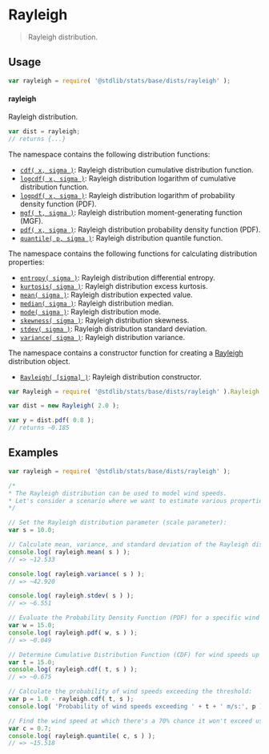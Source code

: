 <!--

@license Apache-2.0

Copyright (c) 2018 The Stdlib Authors.

Licensed under the Apache License, Version 2.0 (the "License");
you may not use this file except in compliance with the License.
You may obtain a copy of the License at

   http://www.apache.org/licenses/LICENSE-2.0

Unless required by applicable law or agreed to in writing, software
distributed under the License is distributed on an "AS IS" BASIS,
WITHOUT WARRANTIES OR CONDITIONS OF ANY KIND, either express or implied.
See the License for the specific language governing permissions and
limitations under the License.

-->

# Rayleigh

> Rayleigh distribution.

<section class="usage">

## Usage

```javascript
var rayleigh = require( '@stdlib/stats/base/dists/rayleigh' );
```

#### rayleigh

Rayleigh distribution.

```javascript
var dist = rayleigh;
// returns {...}
```

The namespace contains the following distribution functions:

<!-- <toc pattern="*+(cdf|pdf|mgf|quantile)*"> -->

<div class="namespace-toc">

-   <span class="signature">[`cdf( x, sigma )`][@stdlib/stats/base/dists/rayleigh/cdf]</span><span class="delimiter">: </span><span class="description">Rayleigh distribution cumulative distribution function.</span>
-   <span class="signature">[`logcdf( x, sigma )`][@stdlib/stats/base/dists/rayleigh/logcdf]</span><span class="delimiter">: </span><span class="description">Rayleigh distribution logarithm of cumulative distribution function.</span>
-   <span class="signature">[`logpdf( x, sigma )`][@stdlib/stats/base/dists/rayleigh/logpdf]</span><span class="delimiter">: </span><span class="description">Rayleigh distribution logarithm of probability density function (PDF).</span>
-   <span class="signature">[`mgf( t, sigma )`][@stdlib/stats/base/dists/rayleigh/mgf]</span><span class="delimiter">: </span><span class="description">Rayleigh distribution moment-generating function (MGF).</span>
-   <span class="signature">[`pdf( x, sigma )`][@stdlib/stats/base/dists/rayleigh/pdf]</span><span class="delimiter">: </span><span class="description">Rayleigh distribution probability density function (PDF).</span>
-   <span class="signature">[`quantile( p, sigma )`][@stdlib/stats/base/dists/rayleigh/quantile]</span><span class="delimiter">: </span><span class="description">Rayleigh distribution quantile function.</span>

</div>

<!-- </toc> -->

The namespace contains the following functions for calculating distribution properties:

<!-- <toc pattern="*+(entropy|kurtosis|mean|median|mode|skewness|stdev|variance)*"> -->

<div class="namespace-toc">

-   <span class="signature">[`entropy( sigma )`][@stdlib/stats/base/dists/rayleigh/entropy]</span><span class="delimiter">: </span><span class="description">Rayleigh distribution differential entropy.</span>
-   <span class="signature">[`kurtosis( sigma )`][@stdlib/stats/base/dists/rayleigh/kurtosis]</span><span class="delimiter">: </span><span class="description">Rayleigh distribution excess kurtosis.</span>
-   <span class="signature">[`mean( sigma )`][@stdlib/stats/base/dists/rayleigh/mean]</span><span class="delimiter">: </span><span class="description">Rayleigh distribution expected value.</span>
-   <span class="signature">[`median( sigma )`][@stdlib/stats/base/dists/rayleigh/median]</span><span class="delimiter">: </span><span class="description">Rayleigh distribution median.</span>
-   <span class="signature">[`mode( sigma )`][@stdlib/stats/base/dists/rayleigh/mode]</span><span class="delimiter">: </span><span class="description">Rayleigh distribution mode.</span>
-   <span class="signature">[`skewness( sigma )`][@stdlib/stats/base/dists/rayleigh/skewness]</span><span class="delimiter">: </span><span class="description">Rayleigh distribution skewness.</span>
-   <span class="signature">[`stdev( sigma )`][@stdlib/stats/base/dists/rayleigh/stdev]</span><span class="delimiter">: </span><span class="description">Rayleigh distribution standard deviation.</span>
-   <span class="signature">[`variance( sigma )`][@stdlib/stats/base/dists/rayleigh/variance]</span><span class="delimiter">: </span><span class="description">Rayleigh distribution variance.</span>

</div>

<!-- </toc> -->

The namespace contains a constructor function for creating a [Rayleigh][rayleigh-distribution] distribution object.

<!-- <toc pattern="*ctor*"> -->

<div class="namespace-toc">

-   <span class="signature">[`Rayleigh( [sigma] )`][@stdlib/stats/base/dists/rayleigh/ctor]</span><span class="delimiter">: </span><span class="description">Rayleigh distribution constructor.</span>

</div>

<!-- </toc> -->

```javascript
var Rayleigh = require( '@stdlib/stats/base/dists/rayleigh' ).Rayleigh;

var dist = new Rayleigh( 2.0 );

var y = dist.pdf( 0.8 );
// returns ~0.185
```

</section>

<!-- /.usage -->

<section class="examples">

## Examples

<!-- TODO: better examples -->

<!-- eslint no-undef: "error" -->

```javascript
var rayleigh = require( '@stdlib/stats/base/dists/rayleigh' );

/*
* The Rayleigh distribution can be used to model wind speeds.
* Let's consider a scenario where we want to estimate various properties related to wind speeds.
*/

// Set the Rayleigh distribution parameter (scale parameter):
var s = 10.0;

// Calculate mean, variance, and standard deviation of the Rayleigh distribution:
console.log( rayleigh.mean( s ) );
// => ~12.533

console.log( rayleigh.variance( s ) );
// => ~42.920

console.log( rayleigh.stdev( s ) );
// => ~6.551

// Evaluate the Probability Density Function (PDF) for a specific wind speed:
var w = 15.0;
console.log( rayleigh.pdf( w, s ) );
// => ~0.049

// Determine Cumulative Distribution Function (CDF) for wind speeds up to a certain value:
var t = 15.0;
console.log( rayleigh.cdf( t, s ) );
// => ~0.675

// Calculate the probability of wind speeds exceeding the threshold:
var p = 1.0 - rayleigh.cdf( t, s );
console.log( 'Probability of wind speeds exceeding ' + t + ' m/s:', p );

// Find the wind speed at which there's a 70% chance it won't exceed using the Quantile function:
var c = 0.7;
console.log( rayleigh.quantile( c, s ) );
// => ~15.518
```

</section>

<!-- /.examples -->

<!-- Section for related `stdlib` packages. Do not manually edit this section, as it is automatically populated. -->

<section class="related">

</section>

<!-- /.related -->

<!-- Section for all links. Make sure to keep an empty line after the `section` element and another before the `/section` close. -->

<section class="links">

[rayleigh-distribution]: https://en.wikipedia.org/wiki/Rayleigh_distribution

<!-- <toc-links> -->

[@stdlib/stats/base/dists/rayleigh/ctor]: https://github.com/stdlib-js/stats/tree/main/base/dists/rayleigh/ctor

[@stdlib/stats/base/dists/rayleigh/entropy]: https://github.com/stdlib-js/stats/tree/main/base/dists/rayleigh/entropy

[@stdlib/stats/base/dists/rayleigh/kurtosis]: https://github.com/stdlib-js/stats/tree/main/base/dists/rayleigh/kurtosis

[@stdlib/stats/base/dists/rayleigh/mean]: https://github.com/stdlib-js/stats/tree/main/base/dists/rayleigh/mean

[@stdlib/stats/base/dists/rayleigh/median]: https://github.com/stdlib-js/stats/tree/main/base/dists/rayleigh/median

[@stdlib/stats/base/dists/rayleigh/mode]: https://github.com/stdlib-js/stats/tree/main/base/dists/rayleigh/mode

[@stdlib/stats/base/dists/rayleigh/skewness]: https://github.com/stdlib-js/stats/tree/main/base/dists/rayleigh/skewness

[@stdlib/stats/base/dists/rayleigh/stdev]: https://github.com/stdlib-js/stats/tree/main/base/dists/rayleigh/stdev

[@stdlib/stats/base/dists/rayleigh/variance]: https://github.com/stdlib-js/stats/tree/main/base/dists/rayleigh/variance

[@stdlib/stats/base/dists/rayleigh/cdf]: https://github.com/stdlib-js/stats/tree/main/base/dists/rayleigh/cdf

[@stdlib/stats/base/dists/rayleigh/logcdf]: https://github.com/stdlib-js/stats/tree/main/base/dists/rayleigh/logcdf

[@stdlib/stats/base/dists/rayleigh/logpdf]: https://github.com/stdlib-js/stats/tree/main/base/dists/rayleigh/logpdf

[@stdlib/stats/base/dists/rayleigh/mgf]: https://github.com/stdlib-js/stats/tree/main/base/dists/rayleigh/mgf

[@stdlib/stats/base/dists/rayleigh/pdf]: https://github.com/stdlib-js/stats/tree/main/base/dists/rayleigh/pdf

[@stdlib/stats/base/dists/rayleigh/quantile]: https://github.com/stdlib-js/stats/tree/main/base/dists/rayleigh/quantile

<!-- </toc-links> -->

</section>

<!-- /.links -->
